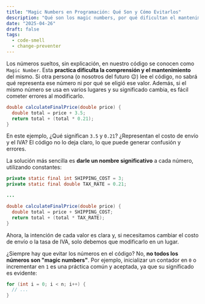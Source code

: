 ```yaml
---
title: "Magic Numbers en Programación: Qué Son y Cómo Evitarlos"
description: "Qué son los magic numbers, por qué dificultan el mantenimiento del código y aprende buenas prácticas para evitarlos fácilmente."
date: "2025-04-26"
draft: false
tags:
  - code-smell
  - change-preventer
---
```


Los números sueltos, sin explicación, en nuestro código se conocen como `Magic Number`. Esta **practica dificulta la comprensión y el mantenimiento** del mismo. Si otra persona (o nosotros del futuro 😉) lee el código, no sabrá qué representa ese número ni por qué se eligió ese valor. Además, si el mismo número se usa en varios lugares y su significado cambia, es fácil cometer errores al modificarlo.

```java
double calculateFinalPrice(double price) {
  double total = price + 3.5;
  return total + (total * 0.21);
}
```

En este ejemplo, ¿Qué significan `3.5` y `0.21`? ¿Representan el costo de envío y el IVA? El código no lo deja claro, lo que puede generar confusión y errores.

La solución más sencilla es **darle un nombre significativo** a cada número, utilizando constantes:

```java
private static final int SHIPPING_COST = 3;
private static final double TAX_RATE = 0.21;

...

double calculateFinalPrice(double price) {
  double total = price + SHIPPING_COST;
  return total + (total * TAX_RATE);
}
```

Ahora, la intención de cada valor es clara y, si necesitamos cambiar el costo de envío o la tasa de IVA, solo debemos que modificarlo en un lugar.

¿Siempre hay que evitar los números en el código? No, **no todos los números son "magic numbers"**. Por ejemplo, inicializar un contador en `0` o incrementar en `1` es una práctica común y aceptada, ya que su significado es evidente:

```java
for (int i = 0; i < n; i++) {
  // ...
}
```
